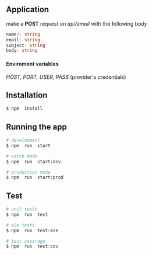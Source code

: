 ## Application
make a **POST** request on *api/email* with the following body
```typescript
name?: string
email: string
subject: string
body: string
```

#### Enviroment variables
*HOST, PORT, USER, PASS* (provider's credentials)

## Installation
```bash
$ npm  install
```

## Running the app
```bash
# development
$ npm  run  start

# watch mode
$ npm  run  start:dev

# production mode
$ npm  run  start:prod
```

## Test
```bash
# unit tests
$ npm  run  test

# e2e tests
$ npm  run  test:e2e

# test coverage
$ npm  run  test:cov
```
